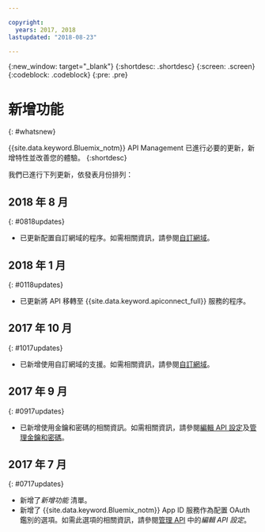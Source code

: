 ```yaml
---

copyright:
  years: 2017, 2018
lastupdated: "2018-08-23"

---
```



{:new_window: target="_blank"}
{:shortdesc: .shortdesc}
{:screen: .screen}
{:codeblock: .codeblock}
{:pre: .pre}

# 新增功能
{: #whatsnew}

{{site.data.keyword.Bluemix_notm}} API Management 已進行必要的更新，新增特性並改善您的體驗。
{:shortdesc}

我們已進行下列更新，依發表月份排列：

## 2018 年 8 月
{: #0818updates}
* 已更新配置自訂網域的程序。如需相關資訊，請參閱[自訂網域](manage_apis.html#custom_domains)。

## 2018 年 1 月
{: #0118updates}

* 已更新將 API 移轉至 {{site.data.keyword.apiconnect_full}} 服務的程序。

## 2017 年 10 月
{: #1017updates}

* 已新增使用自訂網域的支援。如需相關資訊，請參閱[自訂網域](manage_apis.html#custom_domains)。

## 2017 年 9 月
{: #0917updates}

* 已新增使用金鑰和密碼的相關資訊。如需相關資訊，請參閱[編輯 API 設定](manage_apis.html#settings_apis)及[管理金鑰和密碼](keys_secrets.html)。 

## 2017 年 7 月
{: #0717updates}

* 新增了*新增功能* 清單。
* 新增了 {{site.data.keyword.Bluemix_notm}} App ID 服務作為配置 OAuth 鑑別的選項。如需此選項的相關資訊，請參閱[管理 API](manage_apis.html) 中的*編輯 API 設定*。
